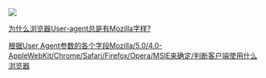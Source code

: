 ![](https://github.com/TUARAN/PIC/blob/master/js/opera53.0.png)

[为什么浏览器User-agent总是有Mozilla字样?](https://zhidao.baidu.com/question/1767408752449075980.html)

[根据User Agent参数的各个字段Mozilla/5.0/4.0-AppleWebKit/Chrome/Safari/Firefox/Opera/MSIE来确定/判断客户端使用什么浏览器](https://www.cnblogs.com/sunjingxin/p/5871466.html)
